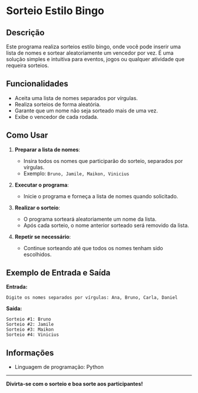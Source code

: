 # Sorteio Estilo Bingo

## Descrição
Este programa realiza sorteios estilo bingo, onde você pode inserir uma lista de nomes e sortear aleatoriamente um vencedor por vez. É uma solução simples e intuitiva para eventos, jogos ou qualquer atividade que requeira sorteios.

## Funcionalidades
- Aceita uma lista de nomes separados por vírgulas.
- Realiza sorteios de forma aleatória.
- Garante que um nome não seja sorteado mais de uma vez.
- Exibe o vencedor de cada rodada.

## Como Usar

1. **Preparar a lista de nomes**:
   - Insira todos os nomes que participarão do sorteio, separados por vírgulas.
   - Exemplo: `Bruno, Jamile, Maikon, Vinicius`

2. **Executar o programa**:
   - Inicie o programa e forneça a lista de nomes quando solicitado.

3. **Realizar o sorteio**:
   - O programa sorteará aleatoriamente um nome da lista.
   - Após cada sorteio, o nome anterior sorteado será removido da lista.

4. **Repetir se necessário**:
   - Continue sorteando até que todos os nomes tenham sido escolhidos.

## Exemplo de Entrada e Saída

**Entrada:**
```
Digite os nomes separados por vírgulas: Ana, Bruno, Carla, Daniel
```

**Saída:**
```
Sorteio #1: Bruno
Sorteio #2: Jamile
Sorteio #3: Maikon
Sorteio #4: Vinicius
```

## Informações
- Linguagem de programação: Python

---
**Divirta-se com o sorteio e boa sorte aos participantes!**


